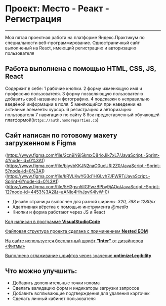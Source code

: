 
# Проект: Место - Реакт - Регистрация
-------------------

Моя пятая проектная работа на платформе Яндекс.Практикум по специальности веб-программирование.
Одностраничный сайт выполненый на React, имеющий регистрацию и авторизацию пользователя

## Работа выполнена с помощью HTML, CSS, JS, React

Содержит в себе:
1 рабочие кнопки.
2 форму изменющую имя и профессию пользователя.
3 форму позволяющую пользователю добавить своё название и фотографию.
4 подсказки о неправильно введёной информации в поля. 
5 меняющийся при наведении на активные элементы курсор.
6 регистрацию и авторизацию пользователя
7 навигацию по сайту
8 бэк предоставленный обучающей платформой(`https://auth.nomoreparties.co`)

## Cайт написан по готовому макету загруженном в Figma
(https://www.figma.com/file/2cn9N9jSkmxD84oJik7xL7/JavaScript.-Sprint-4?node-id=0%3A1)
(https://www.figma.com/file/bjyvbKKJN2naO0ucURl2Z0/JavaScript.-Sprint-5?node-id=0%3A1)
(https://www.figma.com/file/kRVLKwYG3d1HGLvh7JFWRT/JavaScript.-Sprint-6?node-id=0%3A1)
(https://www.figma.com/file/5H3gsn5lIGPwzBPby9jAOo/JavaScript.-Sprint-12?node-id=4453%3A2&t=aANIo4HhJpvK4lvW-0)

* Дизайн страницы выполнен для разной ширины: _320, 768 и 1280px_
* Адаптивная вёрстка с помощью инструмента _@media_
* Кнопки и форма работают через JS и React


[Код написан в программе **VisualStudioCode**](https://code.visualstudio.com/)

[Файловая структура проекта сделана с приминением **Nested БЭМ**](https://ru.bem.info/methodology/filestructure/)

[На сайте используется бесплатный шрифт **”Inter“** от дизайнеров «Фигмы»](https://rsms.me/inter/)

[Выполнено сглаживание шрифтов через значение **optimizeLegibility**](https://doka.guide/css/text-rendering/)


## Что можно улучшить:
* Добавить дополнительные точки излома
* Сделать валидацию форм и индикаторы загрузки запросов
* Добавить всплывающие подтверждения для удаления карточек
* Сделать личный кабинет пользователя

